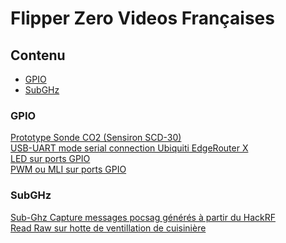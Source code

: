 # Flipper Zero Videos Françaises

## Contenu

* [GPIO](#GPIO)
* [SubGHz](#SubGHz)


### GPIO<a name="GPIO"></a>
<a href="https://www.youtube.com/watch?v=kG5jZiwEDtk">Prototype Sonde CO2 (Sensiron SCD-30)</a>  
<a href="https://www.youtube.com/watch?v=WvaENplg1rs">USB-UART mode serial connection Ubiquiti EdgeRouter X</a>  
<a href="https://www.youtube.com/watch?v=1eYUuGCJjxE">LED sur ports GPIO</a>  
<a href="https://www.youtube.com/watch?v=fp9r6MTUW9A">PWM ou MLI sur ports GPIO</a>  


### SubGHz<a name="SubGHz"></a>
<a href="https://www.youtube.com/watch?v=z76LG62hubg">Sub-Ghz Capture messages pocsag générés à partir du HackRF</a>  
<a href="https://www.youtube.com/watch?v=qdwTN4iEVFo">Read Raw sur hotte de ventillation de cuisinière</a>
